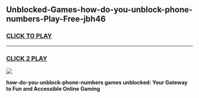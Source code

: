 
## Unblocked-Games-how-do-you-unblock-phone-numbers-Play-Free-jbh46
<h3>
<a href="https://premium76.site?title=how-do-you-unblock-phone-numbers&ref=23A">CLICK TO PLAY</a></h3>
<hr>

<h3>
<a href="https://premium76.site?title=how-do-you-unblock-phone-numbers&ref=23A">CLICK 2 PLAY</a>
  
</h3>

<a href="https://premium76.site?title=how-do-you-unblock-phone-numbers&ref=23A"><img src="https://clearcache.store/games.png"></a>


**how-do-you-unblock-phone-numbers games unblocked: Your Gateway to Fun and Accessible Online Gaming**

